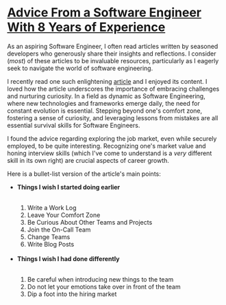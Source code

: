 # <a href = "https://betterprogramming.pub/advices-from-a-software-engineer-with-8-years-of-experience-8df5111d4d55"> Advice From a Software Engineer With 8 Years of Experience </a>

<p>As an aspiring Software Engineer, I often read articles written by seasoned developers who generously share their insights and reflections. I consider (<em>most</em>) of these articles to be invaluable resources, particularly as I eagerly seek to navigate the world of software engineering.</p>

<p> I recently read one such enlightening <a href="https://betterprogramming.pub advices-from-a-software-engineer-with-8-years-of-experience-8df5111d4d55">article</a> and I enjoyed its content. I loved how the article underscores the importance of embracing challenges and nurturing curiosity. In a field as dynamic as Software Engineering, where new technologies and frameworks emerge daily, the need for constant evolution is essential. Stepping beyond one's comfort zone, fostering a sense of curiosity, and leveraging lessons from mistakes are all essential survival skills for Software Engineers.</p>

<p>I found the advice regarding exploring the job market, even while securely employed, to be quite interesting. Recognizing one's market value and honing interview skills (which I've come to understand is a <em>very</em> different skill in its own right) are crucial aspects of career growth.</p> 

<p> Here is a bullet-list version of the article's main points:</p>

<ul>
    <li><strong>Things I wish I started doing earlier</strong></li><br>
        <ol>
            <li> Write a Work Log </li>
            <li> Leave Your Comfort Zone </li>
            <li> Be Curious About Other Teams and Projects </li>
            <li> Join the On-Call Team </li>
            <li> Change Teams </li>
            <li> Write Blog Posts </li>
        </ol><br>
    <li><strong>Things I wish I had done differently</strong></li><br>
    <ol>
        <li> Be careful when introducing new things to the team </li>
        <li> Do not let your emotions take over in front of the team </li>
        <li> Dip a foot into the hiring market </li>
    </ol>
</ul>
